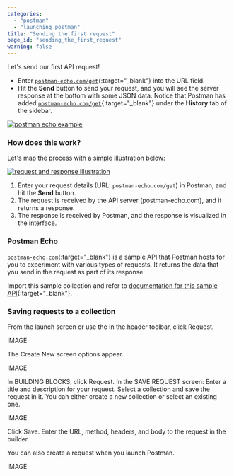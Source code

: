```yaml
---
categories:
  - "postman"
  - "launching_postman"
title: "Sending the first request"
page_id: "sending_the_first_request"
warning: false
---
```


Let's send our first API request! 

*   Enter [`postman-echo.com/get`](https://docs.postman-echo.com/#078883ea-ac9e-842e-8f41-784b59a33722){:target="_blank"} into the URL field. 
*   Hit the **Send** button to send your request, and you will see the server response at the bottom with some JSON data. Notice that Postman has added [`postman-echo.com/get`](https://docs.postman-echo.com/#078883ea-ac9e-842e-8f41-784b59a33722){:target="_blank"} under the **History** tab of the sidebar. 

[![postman echo example](https://s3.amazonaws.com/postman-static-getpostman-com/postman-docs/58460049.png)](https://s3.amazonaws.com/postman-static-getpostman-com/postman-docs/58460049.png)

### How does this work?

Let's map the process with a simple illustration below:

[![request and response illustration](https://s3.amazonaws.com/postman-static-getpostman-com/postman-docs/1-What+is+a+Request%402x.png)](https://s3.amazonaws.com/postman-static-getpostman-com/postman-docs/1-What+is+a+Request%402x.png)

1.  Enter your request details (URL: `postman-echo.com/get`) in Postman, and hit the **Send** button.
2.  The request is received by the API server (postman-echo.com), and it returns a response.
3.  The response is received by Postman, and the response is visualized in the interface.

### Postman Echo

[`postman-echo.com`](https://docs.postman-echo.com/){:target="_blank"} is a sample API that Postman hosts for you to experiment with various types of requests. It returns the data that you send in the request as part of its response.

Import this sample collection and refer to [documentation for this sample API](https://docs.postman-echo.com/){:target="_blank"}.

### Saving requests to a collection
From the launch screen or use the 
In the header toolbar, click Request.

IMAGE

The Create New screen options appear.

IMAGE

In BUILDING BLOCKS, click Request.
In the SAVE REQUEST screen: 
Enter a title and description for your request. 
Select a collection and save the request in it. 
You can either create a new collection or select an existing one.


IMAGE


Click Save. Enter the URL, method, headers, and body to the request in the builder.

You can also create a request when you launch Postman.

IMAGE






